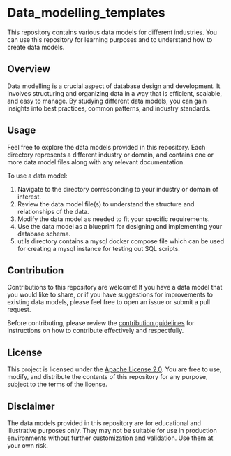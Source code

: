 # Data_modelling_templates


This repository contains various data models for different industries. You can use this repository for learning purposes and to understand how to create data models.

## Overview

Data modelling is a crucial aspect of database design and development. It involves structuring and organizing data in a way that is efficient, scalable, and easy to manage. By studying different data models, you can gain insights into best practices, common patterns, and industry standards.

## Usage

Feel free to explore the data models provided in this repository. Each directory represents a different industry or domain, and contains one or more data model files along with any relevant documentation.

To use a data model:

1. Navigate to the directory corresponding to your industry or domain of interest.
2. Review the data model file(s) to understand the structure and relationships of the data.
3. Modify the data model as needed to fit your specific requirements.
4. Use the data model as a blueprint for designing and implementing your database schema.
5. utils directory contains a mysql docker compose file which can be used for creating a mysql instance for testing out SQL scripts.

## Contribution

Contributions to this repository are welcome! If you have a data model that you would like to share, or if you have suggestions for improvements to existing data models, please feel free to open an issue or submit a pull request.

Before contributing, please review the [contribution guidelines](CONTRIBUTING.md) for instructions on how to contribute effectively and respectfully.

## License

This project is licensed under the [Apache License 2.0](LICENSE). You are free to use, modify, and distribute the contents of this repository for any purpose, subject to the terms of the license.

## Disclaimer

The data models provided in this repository are for educational and illustrative purposes only. They may not be suitable for use in production environments without further customization and validation. Use them at your own risk.

